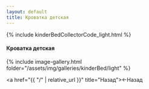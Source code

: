 ```yaml
---
layout: default
title: Кроватка детская
---
```


{% include kinderBedCollectorCode_light.html %}

#### Кроватка детская

{% include image-gallery.html folder="/assets/img/galleries/kinderBed/light" %}

<a href="{{ "/"  | relative_url }}" title="Назад"><span>&#8592;Назад</span></a>
